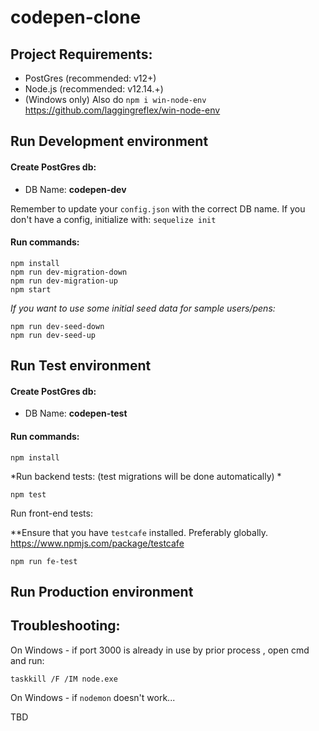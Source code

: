 # codepen-clone


## Project Requirements:
* PostGres (recommended: v12+)
* Node.js (recommended: v12.14.+)
* (Windows only) Also do `npm i win-node-env` https://github.com/laggingreflex/win-node-env


## Run Development environment

#### Create PostGres db:  
* DB Name: **codepen-dev**

Remember to update your `config.json` with the correct DB name.
If you don't have a config, initialize with: `sequelize init`


#### Run commands:  

```
npm install
npm run dev-migration-down
npm run dev-migration-up
npm start 
```

*If you want to use some initial seed data for sample users/pens:*

```
npm run dev-seed-down
npm run dev-seed-up
```

## Run Test environment

#### Create PostGres db:  
* DB Name: **codepen-test** 


#### Run commands:  

```
npm install
```

*Run backend tests: (test migrations will be done automatically) *
```
npm test
```

Run front-end tests: 

**Ensure that you have `testcafe` installed. Preferably globally. 
https://www.npmjs.com/package/testcafe

```
npm run fe-test
```


## Run Production environment




## Troubleshooting:

On Windows - if port 3000 is already in use by prior process , open cmd and run:
```
taskkill /F /IM node.exe
```

On Windows - if `nodemon` doesn't work...

TBD
